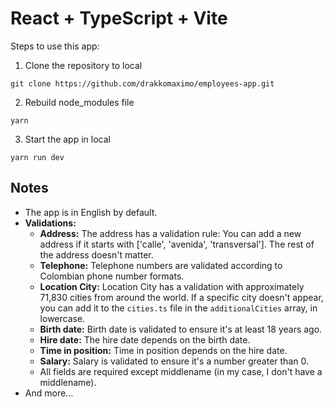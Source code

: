 # React + TypeScript + Vite

Steps to use this app:

1) Clone the repository to local
```
git clone https://github.com/drakkomaximo/employees-app.git
```
2) Rebuild node_modules file
```
yarn
```
3) Start the app in local
```
yarn run dev
```

## Notes

- The app is in English by default.
- **Validations:**
  - **Address:** The address has a validation rule: You can add a new address if it starts with ['calle', 'avenida', 'transversal']. The rest of the address doesn't matter.
  - **Telephone:** Telephone numbers are validated according to Colombian phone number formats.
  - **Location City:** Location City has a validation with approximately 71,830 cities from around the world. If a specific city doesn't appear, you can add it to the `cities.ts` file in the `additionalCities` array, in lowercase.
  - **Birth date:** Birth date is validated to ensure it's at least 18 years ago.
  - **Hire date:** The hire date depends on the birth date.
  - **Time in position:** Time in position depends on the hire date.
  - **Salary:** Salary is validated to ensure it's a number greater than 0.
  - All fields are required except middlename (in my case, I don't have a middlename).
- And more...

